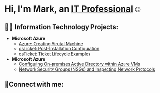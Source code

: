 <h1>Hi, I'm Mark, an <a href="https://linkedin.com/in/Mark Griggs">IT Professional</a>☺</h1>

<h2>👨‍💻 Information Technology Projects:</h2>

- <b>Microsoft Azure</b>
  - [Azure: Creating Virutal Machine](https://github.com/MVG-creator/Virtual-Network)
  - [osTicket: Post-Installation Configuration](https://github.com/MVG-creator/post-install-config)
  - [osTicket: Ticket Lifecycle Examples](https://github.com/MVG-creator/ticket-lifecycle)
- <b>Microsoft Azure</b>
  - [Configuring On-premises Active Directory within Azure VMs](https://github.com/MVG-creator/configure-ad)
  - [Network Security Groups (NSGs) and Inspecting Network Protocols](https://github.com/MVG-creator/azure-network-protocols)

<h2>🤳Connect with me:</h2>

[linkedin]: https://www.linkedin.com/in/mark-griggs-08560735a/

[twitter]: https://twitter.com/
[instagram]: https://www.instagram.com/
[linkedin]: https://www.linkedin.com/
